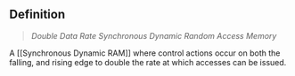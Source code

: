 ## Definition
> *Double Data Rate Synchronous Dynamic Random Access Memory*

A [[Synchronous Dynamic RAM]] where control actions occur on both the falling, and rising edge to double the rate at which accesses can be issued.